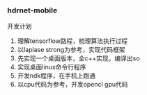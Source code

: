 ### hdrnet-mobile

开发计划

1. 理解tensorflow路程，梳理算法执行过程
2. 以laplase strong为参考，实现代码框架
3. 先实现一个桌面版本，全c++实现，编译出so
4. 实现桌面linux命令行程序
5. 开发ndk程序，在手机上跑通
6. 以cpu代码为参考，开发opencl gpu代码
